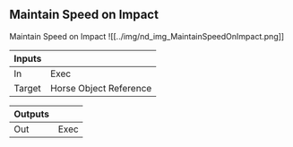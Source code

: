## Maintain Speed on Impact
Maintain Speed on Impact
![[../img/nd_img_MaintainSpeedOnImpact.png]]

|Inputs||
|--|--|
| In | Exec |
| Target | Horse Object Reference |

|Outputs||
|--|--|
| Out | Exec |
